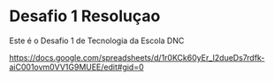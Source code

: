 # Desafio 1 Resoluçao
Este é o Desafio 1 de Tecnologia da Escola DNC

https://docs.google.com/spreadsheets/d/1r0KCk60yEr_I2dueDs7rdfk-aiC001ovm0VV1G9MUEE/edit#gid=0

